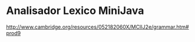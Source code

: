 Analisador Lexico MiniJava 
========

http://www.cambridge.org/resources/052182060X/MCIIJ2e/grammar.htm#prod9